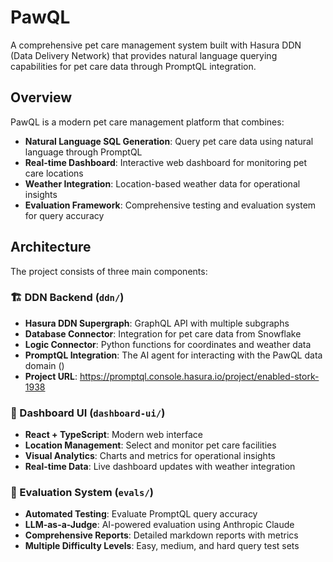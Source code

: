 # PawQL

A comprehensive pet care management system built with Hasura DDN (Data Delivery Network) that provides natural language querying capabilities for pet care data through PromptQL integration.

## Overview

PawQL is a modern pet care management platform that combines:
- **Natural Language SQL Generation**: Query pet care data using natural language through PromptQL
- **Real-time Dashboard**: Interactive web dashboard for monitoring pet care locations
- **Weather Integration**: Location-based weather data for operational insights
- **Evaluation Framework**: Comprehensive testing and evaluation system for query accuracy

## Architecture

The project consists of three main components:

### 🏗️ DDN Backend (`ddn/`)
- **Hasura DDN Supergraph**: GraphQL API with multiple subgraphs
- **Database Connector**: Integration for pet care data from Snowflake
- **Logic Connector**: Python functions for coordinates and weather data
- **PromptQL Integration**: The AI agent for interacting with the PawQL data domain ()
- **Project URL**: https://promptql.console.hasura.io/project/enabled-stork-1938

### 🎨 Dashboard UI (`dashboard-ui/`)
- **React + TypeScript**: Modern web interface
- **Location Management**: Select and monitor pet care facilities
- **Visual Analytics**: Charts and metrics for operational insights
- **Real-time Data**: Live dashboard updates with weather integration

### 🧪 Evaluation System (`evals/`)
- **Automated Testing**: Evaluate PromptQL query accuracy
- **LLM-as-a-Judge**: AI-powered evaluation using Anthropic Claude
- **Comprehensive Reports**: Detailed markdown reports with metrics
- **Multiple Difficulty Levels**: Easy, medium, and hard query test sets
